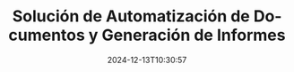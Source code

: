 ---
############################# Static ############################
layout: "family"
date:  2024-12-13T10:30:57
draft: false

product: "Assembly"
product_tag: "assembly"

lang: es

############################# Head ############################
head_title: "APIs de .NET, Java y Aplicaciones en Línea de Generación de Documentos por GroupDocs"
head_description: "Obtén una solución integral de automatización y generación de informes de documentos para aplicaciones .NET y Java. Genera todos los documentos comunes a partir de plantillas personalizadas y datos."

############################# Header ############################
title: "Solución de Automatización de Documentos y Generación de Informes"
description:  |
  Crea informes detallados usando plantillas y fuentes de datos con nuestras aplicaciones y APIs multiplataforma.

  Genera informes en formatos como Word, Excel, Presentaciones y muchos más utilizando plantillas con marcado flexible.

  Puebla gráficos, códigos de barras, tablas y otros elementos con datos de fuentes como JSON, XML, CSV, etc.

############################# Supported Platforms ###############################
supported_platforms:
  enable: true
  head_title: "Elige tu plataforma"
  title: "Independencia de plataforma"
  description: "GroupDocs.Assembly es compatible con los siguientes sistemas operativos y marcos:"
  details_link_title: "Aprende más"

  items:
    # items loop
    - title: ".NET"
      description: GroupDocs.Assembly .NET 
      color: "blue"
      tag: "net"
      link: "/assembly/net/"
      features_link: "https://docs.groupdocs.com/assembly/net/system-requirements/"
      features:
          # features loop
          - rows: "3"
            content: |
                    .NET Framework 2.0 or higher <br> Mono Framework 1.2 or higher
      
          # features loop
          - rows: "4"
            content: |
                    Windows Desktop <br> Windows Server <br> Microsoft Azure <br> Linux
      
          # features loop
          - rows: "3"
            content: |
                    Microsoft Visual Studio <br> Xamarin.Android <br> MonoDevelop
      
          # features loop
          - rows: "1"
            content: |
                    50+ file formats
      

    # items loop
    - title: "Java"
      description: GroupDocs.Assembly Java
      color: "red"
      tag: "java"
      link: "/assembly/java/"
      features_link: "https://docs.groupdocs.com/assembly/java/system-requirements/"
      features:
          # features loop
          - rows: "3"
            content: |
                    Java 7 (1.7) or higher
      
          # features loop
          - rows: "4"
            content: |
                    Windows Desktop <br> Windows Server <br> Linux <br> Mac OS
      
          # features loop
          - rows: "3"
            content: |
                   NetBeans <br> IntelliJ IDEA <br> Eclipse 
      
          # features loop
          - rows: "1"
            content: |
                    50+ file formats


############################# Features ###############################
features:
  enable: true
  title: "Características clave de GroupDocs.Assembly"
  description: "Esta solución te ayuda a crear informes en formatos de documentos populares, automáticamente llenos de tus datos empresariales. Automatiza tus tareas de generación de documentos."

  items:
    # items loop
    - icon: "additional"
      title: "Poblar plantillas con datos"
      content: "Rellena informes usando datos de fuentes soportadas."

    # items loop
    - icon: "manipulate"
      title: "Marcado flexible"
      content: "Agrega datos a documentos de manera personalizable."

    # items loop
    - icon: "structure"
      title: "Características nativas de documentos"
      content: "Muestra datos usando tablas, gráficos y códigos de barras."

    # items loop
    - icon: "merge"
      title: "Todos los formatos populares"
      content: "Soporta todos los formatos de documentos comúnmente utilizados."

############################# Code samples ############################
code_samples:
  enable: true
  title: "Generar informes bien personalizados"
  description: "Ejemplos de código de GroupDocs.Assembly"
  items:
    # code sample loop
    - title: "Usando Códigos de Barras Generados"
      content: |
       GroupDocs.Assembly permite el marcado de códigos de barras en plantillas de informes. Al crear un informe, se genera un código de barras basado en el marcado y datos proporcionados. Especifica la ruta a la plantilla que contiene el texto, objetos de datos y marcado. También, especifica la fuente de datos para llenar el código de barras con contenido.
      samples:
        - language: "C#"
          color: "blue"
          content: |
            ```csharp {style=abap}   
            // Crea una instancia de la clase DocumentAssembler
            DocumentAssembler assembler = new DocumentAssembler();

            //Especifica la ruta a la plantilla
            var tmp_path = "barcode_template.docx";

            //Especifica la ruta para el documento resultante
            var res_path = "result.docx";

            //Crea una instancia de la fuente de datos
            var data = new DataSourceInfo(DataLayer.GetCustomerData(), "customer");

            //Llama a AssembleDocument para generar el informe
            assembler.AssembleDocument(tmp_path, res_path, data);

            ```
        - language: "Java"
          color: "red"
          content: |
            ```java {style=abap}   
            // Crea una instancia de la clase DocumentAssembler
            DocumentAssembler assembler = new DocumentAssembler();
            
            //Especifica la ruta a la plantilla
            String tmp_path = "barcode_template.docx";

            //Especifica la ruta para el documento resultante
            String res_path = "result.docx";

            //Crea una instancia de la fuente de datos
            DataSourceInfo data = new DataSourceInfo(new DataStorage(), null);

            // Llama a AssembleDocument para generar el informe
            assembler.assembleDocument(tmp_path, res_path, data);

            ```


############################# Supported Formats ###############################
formats:
  enable: true
  title: "Soporta más de 50 formatos de archivo"
  description: "GroupDocs.Assembly trabaja con casi todos los formatos de archivo populares."

############################# Metrics ###############################
metrics:
  enable: true
  title: "Estadísticas de nuestro producto"
  description: "Explora las métricas del producto para obtener información sobre nuestro progreso, impacto y crecimiento."

  items:
    # items loop
    - number: "50+"
      title: "Formatos Soportados"
      content: "Soportamos más de 50 de los formatos de documentos más utilizados."

    # items loop
    - number: "650k"
      title: "Descargas de NuGet"
      content: "GroupDocs.Assembly para .NET es una biblioteca popular con más de 650,000 descargas en NuGet."

    # items loop
    - number: "18k"
      title: "Descargas de Maven"
      content: "Los desarrolladores de Java han descargado GroupDocs.Assembly en Maven más de 18,000 veces."

    # items loop
    - number: "150+"
      title: "Clientes Satisfechos"
      content: "Nuestros productos son confiables por desarrolladores individuales y empresas líderes en todo el mundo para crear soluciones innovadoras."


############################# Customers ###############################
customers:
  enable: true
  title: "Nuestros Clientes Satisfechos"
  description: "Las bibliotecas de GroupDocs son utilizadas por algunas de las marcas más renombradas y respetadas en todo el mundo."

  items:
    # items loop
    - title: "BenQ Corporation"
      logo: "benq"
      
    # items loop
    - title: "Nasdaq Stock Market"
      logo: "nasdaq"
      
    # items loop
    - title: "AT&T Inc."
      logo: "att"
      
    # items loop
    - title: "Customer logo AstraZeneca"
      logo: "astrazeneca"
      
    # items loop
    - title: "Central Bank of Argentina"
      logo: "argentinacentralbank"
      
    # items loop
    - title: "Roche Holding AG"
      logo: "roche"
      
    # items loop
    - title: "Capita"
      logo: "capita"
      
    # items loop
    - title: "Axa S.A."
      logo: "axa"
      
    # items loop
    - title: "Instructure Inc."
      logo: "instructure"
      
    # items loop
    - title: "Wipro"
      logo: "wipro"


############################# Actions ###############################
actions:
  enable: true
  title: "¿Listo para Comenzar?"
  description: "Prueba las características de GroupDocs.Assembly gratis en tu plataforma."

  items:
    # items loop
    - title: ".NET"
      color: "blue"
      link: "/assembly/net/"

    # items loop
    - title: "Java"
      color: "red"
      link: "/assembly/java/"

############################# FAQ ###############################
faq:
  enable: true
  title: "Preguntas Frecuentes"
  description: "Explora nuestras Preguntas Frecuentes."

  items:
    # items loop
    - question: "¿Requiere GroupDocs.Assembly alguna biblioteca externa para la composición de documentos?"
      answer: "No, GroupDocs.Assembly funciona de forma independiente y no requiere bibliotecas de terceros como Adobe Acrobat o Microsoft Office."

    # items loop
    - question: "¿Puedo probar las características de GroupDocs.Assembly antes de comprarlo?"
      answer: "¡Sí, puedes! GroupDocs.Assembly ofrece una prueba gratuita. Instálalo y explora sus características. La versión de prueba agrega 'etiquetas de prueba' a tus documentos y solo procesa las primeras 3 páginas. Para la experiencia completa, obtén una licencia temporal gratuita de 30 días para acceder a todas las funciones. Más detalles están disponibles en [licencia temporal](https://purchase.groupdocs.com/temporary-license/)."

    # items loop
    - question: "¿Qué tipos de licencias están disponibles?"
      answer: "¿Buscas una licencia para GroupDocs.Assembly? Ofrecemos una variedad de opciones para satisfacer tus necesidades. Elige según el tamaño de tu equipo, la ubicación de implementación (oficina única o remota) y si necesitas compartir el SDK/API con clientes para distribución. Alternativamente, elige una licencia de uso mensual con planes de pago por uso, pagando solo por lo que utilizas. Encuentra la mejor opción para ti en [precios](https://purchase.groupdocs.com/pricing/assembly/net/)."

############################# Cloud Links ###############################
cloud_links:
  enable: true
  title: "APIs de Bajo Código de GroupDocs.Assembly"
  description: "Genera documentos usando tu aplicación a través de nuestra API REST basada en la nube."
  
  items:
    # items loop
    - title: "GroupDocs.Assembly Cloud for cURL"
      content: "Utiliza la API RESTful cURL para agregar datos a Word, Excel, PowerPoint y muchas otras plantillas."
      icon: "groupdocs_assembly-for-curl"
      link: "https://products.groupdocs.cloud/assembly/curl"

    # items loop
    - title: "GroupDocs.Assembly Cloud for .NET"
      content: "Mejora tus aplicaciones .NET generando informes a través del SDK en la Nube. Muestra datos empresariales en tu formato personalizado."
      icon: "groupdocs_assembly-for-net"
      link: "https://products.groupdocs.cloud/assembly/net"

    # items loop
    - title: "GroupDocs.Assembly Cloud for Java"
      content: "El SDK de GroupDocs.Assembly ofrece diferentes opciones para aplicaciones Java para generar varios tipos de documentos."
      icon: "groupdocs_assembly-for-java"
      link: "https://products.groupdocs.cloud/assembly/java"

############################# App links ###############################
app_links:
  enable: true
  title: "Aplicaciones Web de GroupDocs.Assembly"
  description: "GroupDocs.Assembly ofrece una aplicación web gratuita para generar documentos. Puedes procesar más de 50 formatos de archivo populares directamente en tu navegador, GRATIS."

  items:
    # items loop
    - title: "GroupDocs.Assembly Total"
      content: "Genera informes en Excel, Word, PowerPoint y muchos otros tipos de archivos directamente desde tu navegador web."
      icon: "groupdocs_watermark-app"
      link: "https://products.groupdocs.app/assembly/total"

    # items loop
    - title: "GroupDocs.Assembly Word"
      content: "Crea documentos de Microsoft Word a partir de plantillas y fuentes de datos."
      icon: "groupdocs_words-app"
      link: "https://products.groupdocs.app/assembly/docx"

    # items loop
    - title: "GroupDocs.Assembly Excel"
      content: "Sube una plantilla y una fuente de datos para generar informes de Excel gratis."
      icon: "groupdocs_pdf-app"
      link: "https://products.groupdocs.app/assembly/xlsx"


      


---